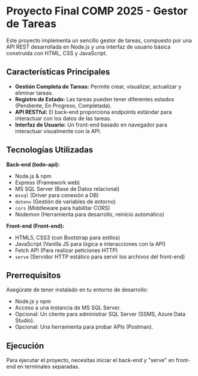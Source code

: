 # Proyecto Final COMP 2025 - Gestor de Tareas

Este proyecto implementa un sencillo gestor de tareas, compuesto por una API REST desarrollada en Node.js y una interfaz de usuario básica construida con HTML, CSS y JavaScript.

## Características Principales

* **Gestión Completa de Tareas:** Permite crear, visualizar, actualizar y eliminar tareas.
* **Registro de Estado:** Las tareas pueden tener diferentes estados (Pendiente, En Progreso, Completada).
* **API RESTful:** El back-end proporciona endpoints estándar para interactuar con los datos de las tareas.
* **Interfaz de Usuario:** Un front-end basado en navegador para interactuar visualmente con la API.

## Tecnologías Utilizadas

**Back-end (todo-api):**

* Node.js & npm
* Express (Framework web)
* MS SQL Server (Base de Datos relacional)
* `mssql` (Driver para conexión a DB)
* `dotenv` (Gestión de variables de entorno)
* `cors` (Middleware para habilitar CORS)
* Nodemon (Herramienta para desarrollo, reinicio automático)

**Front-end (Front-end):**

* HTML5, CSS3 (con Bootstrap para estilos)
* JavaScript (Vanilla JS para lógica e interacciones con la API)
* Fetch API (Para realizar peticiones HTTP)
* `serve` (Servidor HTTP estático para servir los archivos del front-end)

## Prerrequisitos

Asegúrate de tener instalado en tu entorno de desarrollo:

* Node.js y npm
* Acceso a una instancia de MS SQL Server.
* Opcional: Un cliente para administrar SQL Server (SSMS, Azure Data Studio).
* Opcional: Una herramienta para probar APIs (Postman).


## Ejecución

Para ejecutar el proyecto, necesitas iniciar el back-end y "serve" en  front-end en terminales separadas.
